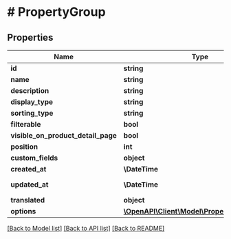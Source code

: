 # # PropertyGroup

## Properties

Name | Type | Description | Notes
------------ | ------------- | ------------- | -------------
**id** | **string** |  | [optional]
**name** | **string** |  |
**description** | **string** |  | [optional]
**display_type** | **string** |  |
**sorting_type** | **string** |  |
**filterable** | **bool** |  | [optional]
**visible_on_product_detail_page** | **bool** |  | [optional]
**position** | **int** |  | [optional]
**custom_fields** | **object** |  | [optional]
**created_at** | **\DateTime** |  | [readonly]
**updated_at** | **\DateTime** |  | [optional] [readonly]
**translated** | **object** |  | [optional]
**options** | [**\OpenAPI\Client\Model\PropertyGroupOption**](PropertyGroupOption.md) |  | [optional]

[[Back to Model list]](../../README.md#models) [[Back to API list]](../../README.md#endpoints) [[Back to README]](../../README.md)
